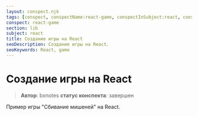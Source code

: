 ```yaml
---
layout: conspect.njk
tags: [conspect, conspectName:react-game, conspectInSubject:react, conspectInSection:lib]
conspect: react-game
section: lib
subject: react
title: Создание игры на React
seoDescription: Создание игры на React.
seoKeywords: React, game
---
```

# Создание игры на React

> **Автор**: bxnotes
> **статус конспекта**: завершен

Пример игры "Сбивание мишеней" на React.